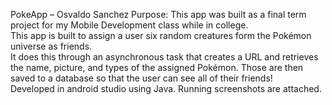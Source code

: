 PokeApp – Osvaldo Sanchez
Purpose: This app was built as a final term project for my Mobile Development class while in college.  
This app is built to assign a user six random creatures form the Pokémon universe as friends.  
It does this through an asynchronous task that creates a URL and retrieves the name, picture, and types of the assigned Pokémon. 
Those are then saved to a database so that the user can see all of their friends!  
Developed in android studio using Java.  Running screenshots are attached.       

